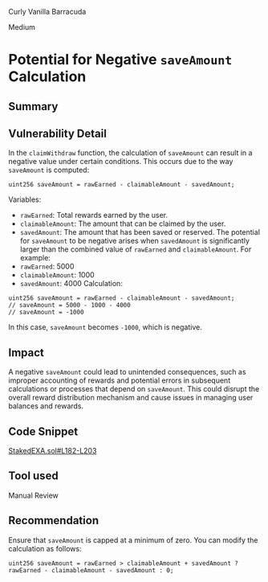 Curly Vanilla Barracuda

Medium

# Potential for Negative `saveAmount` Calculation

## Summary

## Vulnerability Detail
In the `claimWithdraw` function, the calculation of `saveAmount` can result in a negative value under certain conditions. This occurs due to the way `saveAmount` is computed:
```solidity
uint256 saveAmount = rawEarned - claimableAmount - savedAmount;
```
Variables:
- `rawEarned`: Total rewards earned by the user.
- `claimableAmount`: The amount that can be claimed by the user.
- `savedAmount`: The amount that has been saved or reserved.
The potential for `saveAmount` to be negative arises when `savedAmount` is significantly larger than the combined value of `rawEarned` and `claimableAmount`. For example:
- `rawEarned`: 5000
- `claimableAmount`: 1000
- `savedAmount`: 4000
Calculation:

```solidity
uint256 saveAmount = rawEarned - claimableAmount - savedAmount;
// saveAmount = 5000 - 1000 - 4000
// saveAmount = -1000
```
In this case, `saveAmount` becomes `-1000`, which is negative.
## Impact
A negative `saveAmount` could lead to unintended consequences, such as improper accounting of rewards and potential errors in subsequent calculations or processes that depend on `saveAmount`. This could disrupt the overall reward distribution mechanism and cause issues in managing user balances and rewards.
## Code Snippet
[StakedEXA.sol#L182-L203](https://github.com/sherlock-audit/2024-07-exactly-stacking-contracts/blob/main/protocol/contracts/StakedEXA.sol#L182-L203)
## Tool used

Manual Review

## Recommendation
Ensure that `saveAmount` is capped at a minimum of zero. You can modify the calculation as follows:

```solidity
uint256 saveAmount = rawEarned > claimableAmount + savedAmount ? rawEarned - claimableAmount - savedAmount : 0;
```